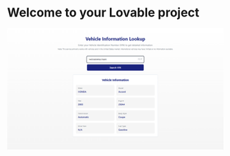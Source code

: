 # Welcome to your Lovable project

![image alt](https://github.com/NajamRazzaq/Vehicle-Information-Lookup-/blob/main/Screenshot.png?raw=true)
